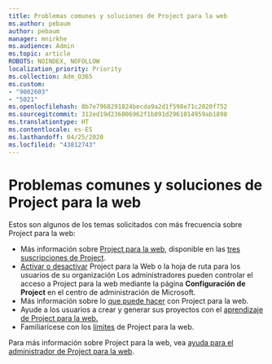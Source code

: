 ```yaml
---
title: Problemas comunes y soluciones de Project para la web
ms.author: pebaum
author: pebaum
manager: mnirkhe
ms.audience: Admin
ms.topic: article
ROBOTS: NOINDEX, NOFOLLOW
localization_priority: Priority
ms.collection: Adm_O365
ms.custom:
- "9002603"
- "5021"
ms.openlocfilehash: 8b7e7968291824becda9a2d1f598e71c2020f752
ms.sourcegitcommit: 312ed19d236006962f1b891d2961014959ab1898
ms.translationtype: HT
ms.contentlocale: es-ES
ms.lasthandoff: 04/25/2020
ms.locfileid: "43812743"
---
```

# <a name="project-for-the-web-common-issues-and-resolutions"></a>Problemas comunes y soluciones de Project para la web

Estos son algunos de los temas solicitados con más frecuencia sobre Project para la web:

- Más información sobre [Project para la web](https://support.microsoft.com/es-ES/office/what-is-project-for-the-web-c19b2421-3c9d-4037-97c6-f66b6e1d2eb5), disponible en las [tres suscripciones de Project](https://products.office.com/project/compare-microsoft-project-management-software).
- [Activar o desactivar](https://docs.microsoft.com/project-for-the-web/turn-project-for-the-web-off) Project para la Web o la hoja de ruta para los usuarios de su organización Los administradores pueden controlar el acceso a Project para la web mediante la página **Configuración de Project** en el centro de administración de Microsoft.
- Más información sobre lo [que puede hacer](https://support.office.com/article/what-can-you-do-with-project-for-the-web-b30f5442-be5f-43d2-9072-c95bff778ea1) con Project para la web.
- Ayude a los usuarios a crear y generar sus proyectos con el [aprendizaje de Project para la web.](https://support.office.com/article/get-started-with-project-for-the-web-50bf3e29-0f0d-4b7a-9d2c-7c78389b67ad)
- Familiarícese con los [límites](https://docs.microsoft.com/project-for-the-web/project-for-the-web-limits-and-boundaries) de Project para la web.

Para más información sobre Project para la web, vea [ayuda para el administrador de Project para la web](https://docs.microsoft.com/project-for-the-web/projectforweb-admin-home).
